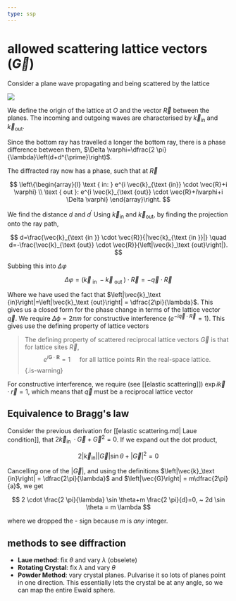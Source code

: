 ```yaml
---
type: ssp
---
```



# allowed scattering lattice vectors ($\vec{G}$)

Consider a plane wave propagating and being scattered by the lattice

![](2022-10-11-15-19-10.png)

We define the origin of the lattice at $O$ and the vector $\vec{R}$ between the planes. The incoming and outgoing waves are characterised by $\vec{k}_\text{in}$ and $\vec{k}_\text{out}$.


Since the bottom ray has travelled a longer the bottom ray, there is a phase difference between them, $\Delta \varphi=\dfrac{2 \pi}{\lambda}\left(d+d^{\prime}\right)$.


The diffracted ray now has a phase, such that at $\vec{R}$ 

$$
\left\{\begin{array}{l}
\text { in: } e^{i \vec{k}_{\text {in}} \cdot \vec{R}+i \varphi} \\
\text { out }: e^{i \vec{k}_{\text {out}} \cdot \vec{R}+i\varphi+i \Delta \varphi}
\end{array}\right.
$$

We find the distance $d$ and $d ^{\prime}$ Using $\vec{k}_\text{in}$ and $\vec{k}_\text{out}$, by finding the projection onto the ray path,

$$
d=\frac{\vec{k}_{\text {in }} \cdot \vec{R}}{|\vec{k}_{\text {in }}|} \quad d=-\frac{\vec{k}_{\text {out}} \cdot \vec{R}}{\left|\vec{k}_\text {out}\right|}.
$$

Subbing this into $\Delta \varphi$

$$
\Delta \varphi =( \vec{k}_\text { in }-\vec{k}_ \text { out }) \cdot \vec{R} = -\vec{q}\cdot \vec{R}
$$

Where we have used the fact that $\left|\vec{k}_\text {in}\right|=\left|\vec{k}_\text {out}\right| = \dfrac{2\pi}{\lambda}$. This gives us a closed form for the phase change in terms of the lattice vector $\vec{q}$. We require $\Delta \phi = 2\pi m$ for constructive interference ($e^{- i\vec{q}\cdot \vec{R}} = 1$). This gives use the defining property of lattice vectors 

> The defining property of scattered reciprocal lattice vectors $\vec{G}$ is that for lattice sites $\vec{R}$,
> $$
> e^{i \mathbf{G} \cdot \mathbf{R}}=1 \quad \text { for all lattice points } \mathbf{R} \text {in the real-space lattice.}
> $$
>{.is-warning}


For constructive interference, we require (see [[elastic scattering]]) $\exp{i \vec{k}\cdot \vec{r}} = 1$, which means that $\vec{q}$ must be a reciprocal lattice vector


## Equivalence to Bragg's law
Consider the previous derivation for [[elastic scattering.md| Laue condition]], that $2 \vec{k}_{\text {in }} \cdot \vec{G}+\vec{G}^2 = 0$. If we expand out the dot product,

$$
2|\vec{k}_\text{in}||\vec{G}| \sin \theta+|\vec{G}|^2=0
$$

Cancelling one of the $|\vec{G}|$, and using the definitions $\left|\vec{k}_\text {in}\right| = \dfrac{2\pi}{\lambda}$ and $\left|\vec{G}\right| = m\dfrac{2\pi}{a}$, we get

$$
2 \cdot \frac{2 \pi}{\lambda} \sin \theta+m \frac{2 \pi}{d}=0, ~ 2d \sin \theta = m \lambda
$$

where we dropped the - sign because $m$ is *any* integer.


## methods to see diffraction
- **Laue method**: fix $\theta$ and vary $\lambda$ (obselete)
- **Rotating Crystal**: fix $\lambda$ and vary $\theta$
- **Powder Method**: vary crystal planes. Pulvarise it so lots of planes point in one direction. This essentially lets the crystal be at any angle, so we can map the entire Ewald sphere.
